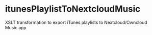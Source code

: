# itunesPlaylistToNextcloudMusic
XSLT transformation to export iTunes playlists to Nextcloud/Owncloud Music app
